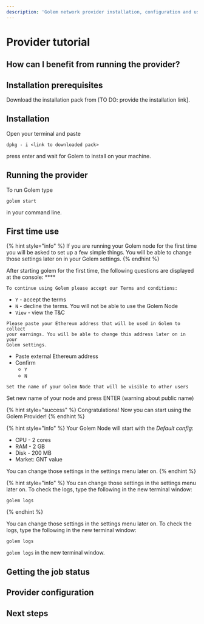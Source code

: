 ```yaml
---
description: 'Golem network provider installation, configuration and usage'
---
```


# Provider tutorial

## How can I benefit from running the provider?

## Installation prerequisites

Download the installation pack from \[TO DO: provide the installation link\].

## Installation

Open your terminal and paste

```text
dpkg - i <link to downloaded pack>
```

press enter and wait for Golem to install on your machine.

## Running the provider

To run Golem type 

```text
golem start
```

 in your command line.

## First time use

{% hint style="info" %}
If you are running your Golem node for the first time you will be asked to set up a few simple things. You will be able to change those settings later on in your Golem settings.
{% endhint %}

After starting golem for the first time, the following questions are displayed at the console: ****

```text
To continue using Golem please accept our Terms and conditions:
```

* `Y` - accept the terms
* `N` - decline the terms. You will not be able to use the Golem Node
* `View` - view the T&C

```text
Please paste your Ethereum address that will be used in Golem to collect 
your earnings. You will be able to change this address later on in your 
Golem settings.
```

* Paste external Ethereum address
* Confirm
  * `Y`
  * `N`

```text
Set the name of your Golem Node that will be visible to other users
```

Set new name of your node and press ENTER \(warning about public name\)

{% hint style="success" %}
Congratulations! Now you can start using the Golem Provider! 
{% endhint %}

{% hint style="info" %}
Your Golem Node will start with the _Default config_:

* CPU - 2 cores
* RAM - 2 GB
* Disk - 200 MB
* Market: GNT value



You can change those settings in the settings menu later on.
{% endhint %}



{% hint style="info" %}
You can change those settings in the settings menu later on. To check the logs, type the following in the new terminal window:

```text
golem logs
```
{% endhint %}

You can change those settings in the settings menu later on. To check the logs, type the following in the new terminal window:

```text
golem logs
```

 `golem logs` in the new terminal window.

## Getting the job status

## Provider configuration

## Next steps





